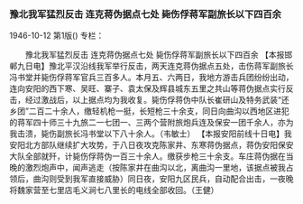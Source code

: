 ### 豫北我军猛烈反击  连克蒋伪据点七处  毙伤俘蒋军副旅长以下四百余

1946-10-12
第1版()
专栏：

　　豫北我军猛烈反击
    连克蒋伪据点七处
    毙伤俘蒋军副旅长以下四百余
    【本报邯郸九日电】豫北平汉沿线我军举行反击，两天连克蒋伪据点五处，击伤蒋军副旅长冯书堂并毙伤俘蒋军官兵三百多人。本月五、六两日，我地方游击兵团纷纷出动，连向安阳的西下寒、吴旺、寨子、袁太保及辉县城东五里之共山等蒋伪据点实行反击，经过激战后，以上据点均为我收复。毙伤俘蒋伪中队长崔研山及特务武装“还乡团”二百二十余人，缴轻机枪一挺，长短枪三十余支，同日向曲沟以西地区进犯的蒋军四十师三十九旅二一七团一、三两个营附旅炮兵连及保安一团千余人，亦为我击溃，毙伤副旅长冯书堂以下八十余人。（韦敏士）
    【本报安阳前线十日电】我安阳北方部队继续扩大攻势，于八日夜攻克陈家井、东寒蒋伪据点，蒋伪安阳保安大队全部就歼，计毙伤俘蒋伪一百三十余人。缴获步枪三十余支。车庄蒋伪据在当晚的激烈炮声中，闻声逃走（按陈家井在曲沟以北，离曲沟一里地，该据点被我占领后，曲沟则受到我军直接威胁）同日夜，安阳九区民兵，自动配合出击，一夜晚将魏家营至七里店毛义涧七八里长的电线全部收回。（王健）

